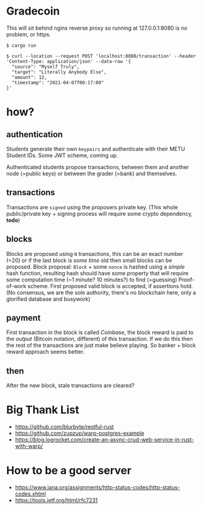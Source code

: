 # Gradecoin

This will sit behind nginx reverse proxy so running at 127.0.0.1:8080 is no problem, or https.

```
$ cargo run

$ curl --location --request POST 'localhost:8080/transaction' --header 'Content-Type: application/json' --data-raw '{
  "source": "Myself Truly",
  "target": "Literally Anybody Else",
  "amount": 12,
  "timestamp": "2021-04-07T00:17:00"
}'
```

# how?

## authentication
Students generate their own `keypairs` and authenticate with their METU Student IDs.
Some JWT scheme, coming up.

Authenticated students propose transactions, between them and another node (=public keys) or between the grader (=bank) and themselves.

## transactions
Transactions are `signed` using the proposers private key.
(This whole public/private key + signing process will require some crypto dependency, **todo**)

## blocks
Blocks are proposed using `N` transactions, this can be an exact number (=20) or if the last block is *some time* old then small blocks can be proposed.
Block proposal: `Block` + some `nonce` is hashed using a *simple* hash function, resulting hash should have some property that will require some computation time (~1 minute? 10 minutes?) to find (=guessing) Proof-of-work scheme.
First proposed valid block is accepted, if assertions hold.
(No consensus, we are the sole authority, there's no blockchain here, only a glorified database and busywork)

## payment
First transaction in the block is called *Coinbase*, the block reward is paid to the *output* (Bitcoin notation, different) of this transaction.
If we do this then the rest of the transactions are just make believe playing.
So banker + block reward approach seems better.

## then
After the new block, stale transactions are cleared?

# Big Thank List
- https://github.com/blurbyte/restful-rust
- https://github.com/zupzup/warp-postgres-example
- https://blog.logrocket.com/create-an-async-crud-web-service-in-rust-with-warp/

# How to be a good server
- https://www.iana.org/assignments/http-status-codes/http-status-codes.xhtml
- https://tools.ietf.org/html/rfc7231
